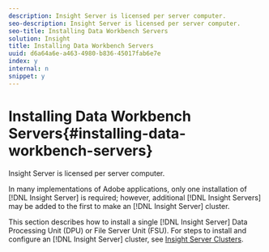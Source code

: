 ```yaml
---
description: Insight Server is licensed per server computer.
seo-description: Insight Server is licensed per server computer.
seo-title: Installing Data Workbench Servers
solution: Insight
title: Installing Data Workbench Servers
uuid: d6a64a6e-a463-4980-b836-45017fab6e7e
index: y
internal: n
snippet: y
---
```


# Installing Data Workbench Servers{#installing-data-workbench-servers}

Insight Server is licensed per server computer.

 In many implementations of Adobe applications, only one installation of [!DNL Insight Server] is required; however, additional [!DNL Insight Servers] may be added to the first to make an [!DNL Insight Server] cluster.

This section describes how to install a single [!DNL Insight Server] Data Processing Unit (DPU) or File Server Unit (FSU). For steps to install and configure an [!DNL Insight Server] cluster, see [Insight Server Clusters](../../../home/c-inst-svr/c-install-ins-svr/c-ins-svr-clstrs/c-ins-svr-clstrs.md#concept-7990434e7d8f42bab089d3024b96586b). 
